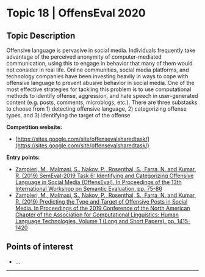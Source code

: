 # Topic 18 | OffensEval 2020

## Topic Description

Offensive language is pervasive in social media. Individuals frequently take advantage of the perceived anonymity of computer-mediated communication, using this to engage in behavior that many of them would not consider in real life. Online communities, social media platforms, and technology companies have been investing heavily in ways to cope with offensive language to prevent abusive behavior in social media. One of the most effective strategies for tackling this problem is to use computational methods to identify offense, aggression, and hate speech in user-generated content (e.g. posts, comments, microblogs, etc.). There are three substasks to choose from 1) detecting offensive language, 2) categorizing offense types, and 3) identifying the target of the offense

**Competition website:**
- [https://sites.google.com/site/offensevalsharedtask/](https://sites.google.com/site/offensevalsharedtask/)

**Entry points:**
- [Zampieri, M., Malmasi, S., Nakov, P., Rosenthal, S., Farra, N. and Kumar, R. (2019) SemEval-2019 Task 6: Identifying and Categorizing Offensive Language in Social Media (OffensEval). In Proceedings of the 13th International Workshop on Semantic Evaluation. pp. 75-86](https://arxiv.org/pdf/1903.08983.pdf)
- [Zampieri, M., Malmasi, S., Nakov, P., Rosenthal, S., Farra, N. and Kumar, R. (2019) Predicting the Type and Target of Offensive Posts in Social Media. In Proceedings of the 2019 Conference of the North American Chapter of the Association for Computational Linguistics: Human Language Technologies, Volume 1 (Long and Short Papers). pp. 1415-1420](https://arxiv.org/pdf/1902.09666.pdf)


## Points of interest

- ... 

--- 

